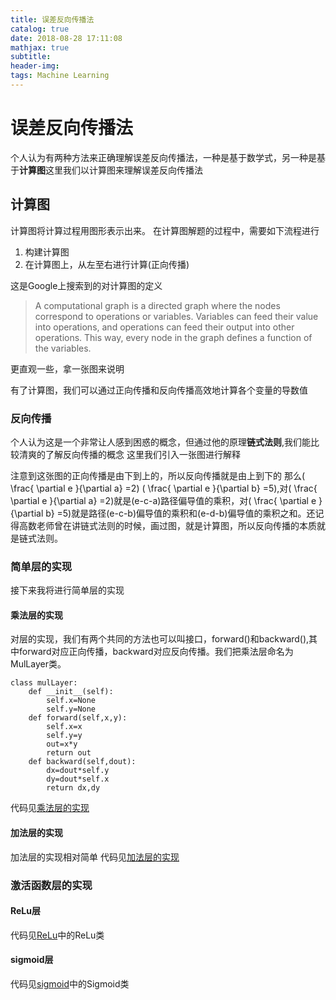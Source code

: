 ```yaml
---
title: 误差反向传播法
catalog: true
date: 2018-08-28 17:11:08
mathjax: true
subtitle:
header-img:
tags: Machine Learning
---
```


# 误差反向传播法

个人认为有两种方法来正确理解误差反向传播法，一种是基于数学式，另一种是基于**计算图**这里我们以计算图来理解误差反向传播法

## 计算图

计算图将计算过程用图形表示出来。
在计算图解题的过程中，需要如下流程进行

1. 构建计算图
2. 在计算图上，从左至右进行计算(正向传播)

这是Google上搜索到的对计算图的定义
> A computational graph is a directed graph where the nodes correspond to operations or variables. Variables can feed their value into operations, and operations can feed their output into other operations. This way, every node in the graph defines a function of the variables.

更直观一些，拿一张图来说明
<!--  -->
有了计算图，我们可以通过正向传播和反向传播高效地计算各个变量的导数值

### 反向传播

个人认为这是一个非常让人感到困惑的概念，但通过他的原理**链式法则**,我们能比较清爽的了解反向传播的概念
这里我们引入一张图进行解释
<!--  -->
注意到这张图的正向传播是由下到上的，所以反向传播就是由上到下的
那么\( \frac{ \partial e }{\partial a} =2\) \( \frac{ \partial e }{\partial b} =5\),对\( \frac{ \partial e }{\partial a} =2\)就是(e-c-a)路径偏导值的乘积，对\( \frac{ \partial e }{\partial b} =5\)就是路径(e-c-b)偏导值的乘积和(e-d-b)偏导值的乘积之和。还记得高数老师曾在讲链式法则的时候，画过图，就是计算图，所以反向传播的本质就是链式法则。

### 简单层的实现

接下来我将进行简单层的实现

#### 乘法层的实现

对层的实现，我们有两个共同的方法也可以叫接口，forward()和backward(),其中forward对应正向传播，backward对应反向传播。我们把乘法层命名为MulLayer类。

    class mulLayer:
        def __init__(self):
            self.x=None
            self.y=None
        def forward(self,x,y):
            self.x=x
            self.y=y
            out=x*y
            return out
        def backward(self,dout):
            dx=dout*self.y
            dy=dout*self.x
            return dx,dy
代码见[乘法层的实现](https://github.com/czh9919/Study-notes/blob/master/Deep_Learning/MulLayer.py)

#### 加法层的实现

加法层的实现相对简单
代码见[加法层的实现](https://github.com/czh9919/Study-notes/blob/master/Deep_Learning/AddLayer.py)

### 激活函数层的实现

#### ReLu层

代码见[ReLu](https://github.com/czh9919/Study-notes/blob/master/common/layers.py)中的ReLu类

#### sigmoid层

代码见[sigmoid](https://github.com/czh9919/Study-notes/blob/master/common/layers.py)中的Sigmoid类
